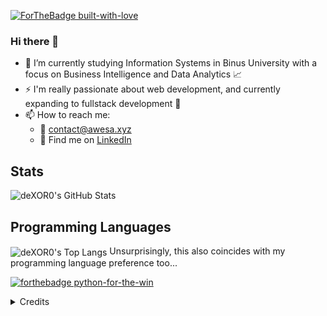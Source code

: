 [![ForTheBadge built-with-love](http://ForTheBadge.com/images/badges/built-with-love.svg)](https://GitHub.com/Naereen/)

### Hi there 👋

- 🌱 I’m currently studying Information Systems in Binus University with a focus on Business Intelligence and Data Analytics 📈
- ⚡ I'm really passionate about web development, and currently expanding to fullstack development 🥞
- 📫 How to reach me: 
  - 📧 contact@awesa.xyz
  - 🤝 Find me on [LinkedIn](https://www.linkedin.com/in/atyantaawesa/)

## Stats
<img align="center" alt="deXOR0's GitHub Stats" src="https://github-readme-stats.vercel.app/api?username=deXOR0&show_icons=true&theme=radical" />

## Programming Languages
<img align="center" alt="deXOR0's Top Langs" src="https://github-readme-stats.vercel.app/api/top-langs/?username=deXOR0&layout=compact&theme=radical" />
Unsurprisingly, this also coincides with my programming language preference too... 

[![forthebadge python-for-the-win](http://ForTheBadge.com/images/badges/made-with-python.svg)](https://www.python.org/)

<details>
  <summary>Credits</summary>
  
  Yes, I totally rip this off from [AsterinGray](https://github.com/AsterinGray) ✌️
  
</details>

<!--
**deXOR0/deXOR0** is a ✨ _special_ ✨ repository because its `README.md` (this file) appears on your GitHub profile.

Here are some ideas to get you started:

- 🔭 I’m currently working on ...
- 🌱 I’m currently learning ...
- 👯 I’m looking to collaborate on ...
- 🤔 I’m looking for help with ...
- 💬 Ask me about ...
- 📫 How to reach me: ...
- 😄 Pronouns: ...
- ⚡ Fun fact: ...
-->
